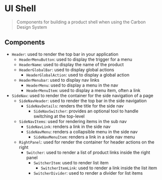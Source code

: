 # UI Shell

> Components for building a product shell when using the Carbon Design System

## Components

- `Header`: used to render the top bar in your application
  - `HeaderMenuButton`: used to display the trigger for a menu
  - `HeaderName`: used to display the name of the product
  - `HeaderGlobalBar`: used to display global actions
    - `HeaderGlobalAction`: used to display a global action
  - `HeaderMenubar`: used to display nav links
    - `HeaderMenu`: used to display a menu in the nav
    - `HeaderMenuItem`: used to display a menu item, often a link
- `SideNav`: used to render the container for the side navigation of a page
  - `SideNavHeader`: used to render the top bar in the side navigation
    - `SideNavDetails`: renders the title for the side nav
      - `SideNavSwitcher`: provides an optional tool to handle switching at the
        top-level
  - `SideNavItems`: used for rendering items in the sub nav
    - `SideNavLink`: renders a link in the side nav
    - `SideNavMenu`: renders a collapsible menu in the side nav
      - `SideNavMenuItem`: renders a link in a side nav menu
  - `RightPanel`: used for render the container for header actions on the right
    - `Switcher`: used to render a list of product links inside the right panel
      - `SwitcherItem`: used to render list item
        - `SwitcherItemLink`: used to render a link inside the list item
      - `SwitcherDivider`: used to render a divider for list items

